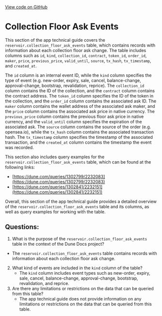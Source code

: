 [View code on GitHub](https://dune.com/docs/data-tables/community/reservoir/collection-floor-ask-events.md)

# Collection Floor Ask Events

This section of the app technical guide covers the `reservoir.collection_floor_ask_events` table, which contains records with information about each collection floor ask change. The table includes columns such as `id`, `kind`, `collection_id`, `contract`, `token_id`, `order_id`, `maker`, `price`, `previous_price`, `valid_until`, `source`, `tx_hash`, `tx_timestamp`, and `created_at`.

The `id` column is an internal event ID, while the `kind` column specifies the type of event (e.g. new-order, expiry, sale, cancel, balance-change, approval-change, bootstrap, revalidation, reprice). The `collection_id` column contains the ID of the collection, and the `contract` column contains the contract address. The `token_id` column specifies the ID of the token in the collection, and the `order_id` column contains the associated ask ID. The `maker` column contains the wallet address of the associated ask maker, and the `price` column contains the associated ask price in native currency. The `previous_price` column contains the previous floor ask price in native currency, and the `valid_until` column specifies the expiration of the associated ask. The `source` column contains the source of the order (e.g. opensea.io), while the `tx_hash` column contains the associated transaction hash. The `tx_timestamp` column specifies the timestamp of the associated transaction, and the `created_at` column contains the timestamp the event was recorded.

This section also includes query examples for the `reservoir.collection_floor_ask_events` table, which can be found at the following links:

- [https://dune.com/queries/1302799/2232083](https://dune.com/queries/1302799/2232083)
- [https://dune.com/queries/1302841/2232151](https://dune.com/queries/1302841/2232151)

Overall, this section of the app technical guide provides a detailed overview of the `reservoir.collection_floor_ask_events` table and its columns, as well as query examples for working with the table.
## Questions: 
 1. What is the purpose of the `reservoir.collection_floor_ask_events` table in the context of the Dune Docs project? 
   - The `reservoir.collection_floor_ask_events` table contains records with information about each collection floor ask change.
2. What kind of events are included in the `kind` column of the table? 
   - The `kind` column includes event types such as new-order, expiry, sale, cancel, balance-change, approval-change, bootstrap, revalidation, and reprice.
3. Are there any limitations or restrictions on the data that can be queried from this table? 
   - The app technical guide does not provide information on any limitations or restrictions on the data that can be queried from this table.
